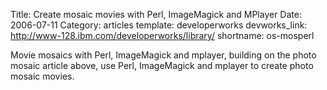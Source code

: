 
Title: Create mosaic movies with Perl, ImageMagick and MPlayer
Date: 2006-07-11
Category: articles
template: developerworks
devworks_link: http://www-128.ibm.com/developerworks/library/
shortname: os-mosperl

Movie mosaics with Perl, ImageMagick and mplayer, building on the photo
mosaic article above, use Perl, ImageMagick and mplayer to create photo
mosaic movies.

